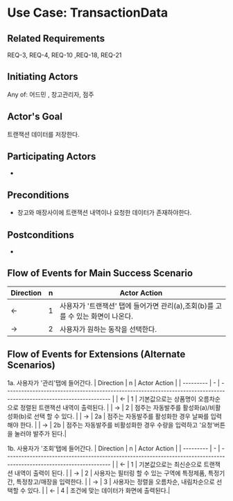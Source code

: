 # Use Case: TransactionData

## **Related Requirements**

REQ-3, REQ-4, REQ-10 ,REQ-18, REQ-21

## **Initiating Actors**

Any of: 어드민 , 창고관리자, 점주

## **Actor's Goal**

트랜잭션 데이터를 저장한다.

## **Participating Actors**

 - 

## **Preconditions**

- 창고와 매장사이에 트랜잭션 내역이나 요청한 데이터가 존재하야한다. 

## **Postconditions**

- 

## Flow of Events for Main Success Scenario
| Direction | n | Actor Action                                                                                                         |
| --------- | - | -------------------------------------------------------------------------------------------------------------------- |
| ←         | 1 | 사용자가 '트랜잭션' 탭에 들어가면 관리(a),조회(b)를 고를 수 있는 화면이 나온다. |
| →         | 2 | 사용자가 원하는 동작을 선택한다. |



## Flow of Events for Extensions (Alternate Scenarios)
1a. 사용자가 '관리'탭에 들어간다.
| Direction | n | Actor Action                                                                                                         |
| --------- | - | -------------------------------------------------------------------------------------------------------------------- |
| ←         | 1 | 기본값으로는 상품명이 오름차순으로 정렬된 트랜잭션 내역이 출력된다. |
| →         | 2 | 점주는 자동발주를 활성화(a)/비활성화(b)로 선택 할 수 있다. |
| →         | 2a | 점주는 자동발주를 활성화한 경우 날짜를 입력해야 한다. |
| →         | 2b | 점주는 자동발주를 비활성화한 경우 수량을 입력하고 '요청'버튼을 눌러야 발주가 된다.|

1b. 사용자가 '조회'탭에 들어간다.
| Direction | n | Actor Action                                                                                                         |
| --------- | - | -------------------------------------------------------------------------------------------------------------------- |
| ←         | 1 | 기본값으로는 최신순으로 트랜잭션 내역이 출력이 된다. |
| →         | 2 | 사용자는 필터링 할 수 있는 구역에 특정제품, 특정기간, 특정창고/매장을 입력한다. |
| →         | 3 | 사용자는 정렬을 오름차순, 내림차순으로 선택할 수 있다. |
| ←         | 4 | 조건에 맞는 데이터가 화면에 출력된다.|




